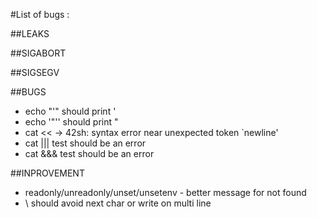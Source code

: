 #List of bugs :

##LEAKS

##SIGABORT

##SIGSEGV

##BUGS

- echo "'" should print '
- echo '"'' should print "
- cat << -> 42sh: syntax error near unexpected token `newline'
-  cat ||| test should be an error
-  cat &&& test should be an error

##INPROVEMENT

- readonly/unreadonly/unset/unsetenv - better message for not found
- \ should avoid next char or write on multi line


